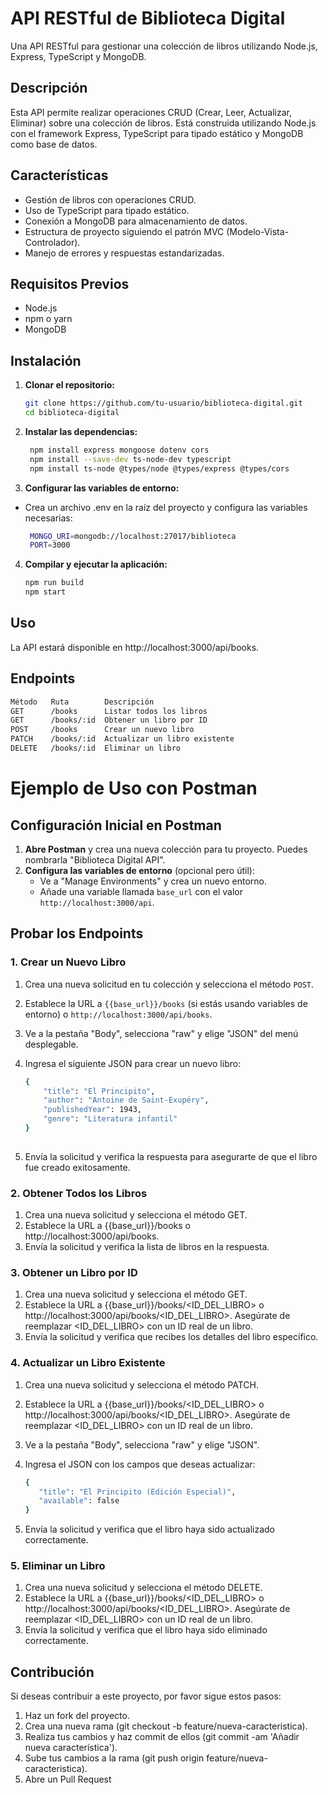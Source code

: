 # API RESTful de Biblioteca Digital

Una API RESTful para gestionar una colección de libros utilizando Node.js, Express, TypeScript y MongoDB.

## Descripción

Esta API permite realizar operaciones CRUD (Crear, Leer, Actualizar, Eliminar) sobre una colección de libros. Está construida utilizando Node.js con el framework Express, TypeScript para tipado estático y MongoDB como base de datos.

## Características

- Gestión de libros con operaciones CRUD.
- Uso de TypeScript para tipado estático.
- Conexión a MongoDB para almacenamiento de datos.
- Estructura de proyecto siguiendo el patrón MVC (Modelo-Vista-Controlador).
- Manejo de errores y respuestas estandarizadas.

## Requisitos Previos

- Node.js
- npm o yarn
- MongoDB

## Instalación

1. **Clonar el repositorio:**

   ```bash
   git clone https://github.com/tu-usuario/biblioteca-digital.git
   cd biblioteca-digital
   ```
2. **Instalar las dependencias:**

   ```bash
    npm install express mongoose dotenv cors
    npm install --save-dev ts-node-dev typescript
    npm install ts-node @types/node @types/express @types/cors
   ```

3. **Configurar las variables de entorno:**

- Crea un archivo .env en la raíz del proyecto y configura las variables necesarias:

   ```bash
    MONGO_URI=mongodb://localhost:27017/biblioteca
    PORT=3000
   ```

4. **Compilar y ejecutar la aplicación:**

   ```bash
   npm run build
   npm start
   ```

## Uso

La API estará disponible en http://localhost:3000/api/books.

## Endpoints

   ```bash
   Método	Ruta	    Descripción
   GET	    /books	    Listar todos los libros
   GET	    /books/:id	Obtener un libro por ID
   POST	    /books  	Crear un nuevo libro
   PATCH	/books/:id	Actualizar un libro existente
   DELETE	/books/:id	Eliminar un libro
   ```

# Ejemplo de Uso con Postman

## Configuración Inicial en Postman

1. **Abre Postman** y crea una nueva colección para tu proyecto. Puedes nombrarla "Biblioteca Digital API".
2. **Configura las variables de entorno** (opcional pero útil):
   - Ve a "Manage Environments" y crea un nuevo entorno.
   - Añade una variable llamada `base_url` con el valor `http://localhost:3000/api`.

## Probar los Endpoints

### 1. Crear un Nuevo Libro

1. Crea una nueva solicitud en tu colección y selecciona el método `POST`.
2. Establece la URL a `{{base_url}}/books` (si estás usando variables de entorno) o `http://localhost:3000/api/books`.
3. Ve a la pestaña "Body", selecciona "raw" y elige "JSON" del menú desplegable.
4. Ingresa el siguiente JSON para crear un nuevo libro:

   ```bash
   {
       "title": "El Principito",
       "author": "Antoine de Saint-Exupéry",
       "publishedYear": 1943,
       "genre": "Literatura infantil"
   }
  
5. Envía la solicitud y verifica la respuesta para asegurarte de que el libro fue creado exitosamente.

### 2. Obtener Todos los Libros

1. Crea una nueva solicitud y selecciona el método GET.
2. Establece la URL a {{base_url}}/books o http://localhost:3000/api/books.
3. Envía la solicitud y verifica la lista de libros en la respuesta.

### 3. Obtener un Libro por ID

1. Crea una nueva solicitud y selecciona el método GET.
2. Establece la URL a {{base_url}}/books/<ID_DEL_LIBRO> o http://localhost:3000/api/books/<ID_DEL_LIBRO>. Asegúrate de reemplazar <ID_DEL_LIBRO> con un ID real de un libro.
3. Envía la solicitud y verifica que recibes los detalles del libro específico.

### 4. Actualizar un Libro Existente

1. Crea una nueva solicitud y selecciona el método PATCH.
2. Establece la URL a {{base_url}}/books/<ID_DEL_LIBRO> o http://localhost:3000/api/books/<ID_DEL_LIBRO>. Asegúrate de reemplazar <ID_DEL_LIBRO> con un ID real de un libro.
3. Ve a la pestaña "Body", selecciona "raw" y elige "JSON".
4. Ingresa el JSON con los campos que deseas actualizar:

   ```bash
   {
      "title": "El Principito (Edición Especial)",
      "available": false
   }
   ```
5. Envía la solicitud y verifica que el libro haya sido actualizado correctamente.

### 5. Eliminar un Libro
1. Crea una nueva solicitud y selecciona el método DELETE.
2. Establece la URL a {{base_url}}/books/<ID_DEL_LIBRO> o http://localhost:3000/api/books/<ID_DEL_LIBRO>. Asegúrate de reemplazar <ID_DEL_LIBRO> con un ID real de un libro.
4. Envía la solicitud y verifica que el libro haya sido eliminado correctamente.

## Contribución
Si deseas contribuir a este proyecto, por favor sigue estos pasos:

1. Haz un fork del proyecto.
2. Crea una nueva rama (git checkout -b feature/nueva-caracteristica).
3. Realiza tus cambios y haz commit de ellos (git commit -am 'Añadir nueva característica').
4. Sube tus cambios a la rama (git push origin feature/nueva-caracteristica).
5. Abre un Pull Request

